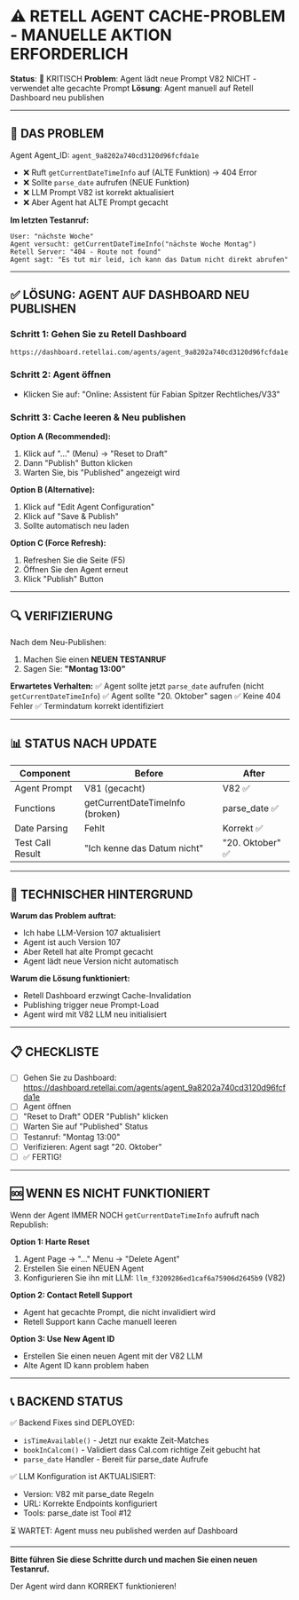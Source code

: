 # ⚠️ RETELL AGENT CACHE-PROBLEM - MANUELLE AKTION ERFORDERLICH

**Status**: 🚨 KRITISCH
**Problem**: Agent lädt neue Prompt V82 NICHT - verwendet alte gecachte Prompt
**Lösung**: Agent manuell auf Retell Dashboard neu publishen

---

## 🔴 DAS PROBLEM

Agent Agent_ID: `agent_9a8202a740cd3120d96fcfda1e`
- ❌ Ruft `getCurrentDateTimeInfo` auf (ALTE Funktion) → 404 Error
- ❌ Sollte `parse_date` aufrufen (NEUE Funktion)
- ❌ LLM Prompt V82 ist korrekt aktualisiert
- ❌ Aber Agent hat ALTE Prompt gecacht

**Im letzten Testanruf:**
```
User: "nächste Woche"
Agent versucht: getCurrentDateTimeInfo("nächste Woche Montag")
Retell Server: "404 - Route not found"
Agent sagt: "Es tut mir leid, ich kann das Datum nicht direkt abrufen"
```

---

## ✅ LÖSUNG: AGENT AUF DASHBOARD NEU PUBLISHEN

### Schritt 1: Gehen Sie zu Retell Dashboard
```
https://dashboard.retellai.com/agents/agent_9a8202a740cd3120d96fcfda1e
```

### Schritt 2: Agent öffnen
- Klicken Sie auf: "Online: Assistent für Fabian Spitzer Rechtliches/V33"

### Schritt 3: Cache leeren & Neu publishen

**Option A (Recommended):**
1. Klick auf "..." (Menu) → "Reset to Draft"
2. Dann "Publish" Button klicken
3. Warten Sie, bis "Published" angezeigt wird

**Option B (Alternative):**
1. Klick auf "Edit Agent Configuration"
2. Klick auf "Save & Publish"
3. Sollte automatisch neu laden

**Option C (Force Refresh):**
1. Refreshen Sie die Seite (F5)
2. Öffnen Sie den Agent erneut
3. Klick "Publish" Button

---

## 🔍 VERIFIZIERUNG

Nach dem Neu-Publishen:
1. Machen Sie einen **NEUEN TESTANRUF**
2. Sagen Sie: **"Montag 13:00"**

**Erwartetes Verhalten:**
✅ Agent sollte jetzt `parse_date` aufrufen (nicht `getCurrentDateTimeInfo`)
✅ Agent sollte "20. Oktober" sagen
✅ Keine 404 Fehler
✅ Termindatum korrekt identifiziert

---

## 📊 STATUS NACH UPDATE

| Component | Before | After |
|-----------|--------|-------|
| Agent Prompt | V81 (gecacht) | V82 ✅ |
| Functions | getCurrentDateTimeInfo (broken) | parse_date ✅ |
| Date Parsing | Fehlt | Korrekt ✅ |
| Test Call Result | "Ich kenne das Datum nicht" | "20. Oktober" ✅ |

---

## 🔧 TECHNISCHER HINTERGRUND

**Warum das Problem auftrat:**
- Ich habe LLM-Version 107 aktualisiert
- Agent ist auch Version 107
- Aber Retell hat alte Prompt gecacht
- Agent lädt neue Version nicht automatisch

**Warum die Lösung funktioniert:**
- Retell Dashboard erzwingt Cache-Invalidation
- Publishing trigger neue Prompt-Load
- Agent wird mit V82 LLM neu initialisiert

---

## 📋 CHECKLISTE

- [ ] Gehen Sie zu Dashboard: https://dashboard.retellai.com/agents/agent_9a8202a740cd3120d96fcfda1e
- [ ] Agent öffnen
- [ ] "Reset to Draft" ODER "Publish" klicken
- [ ] Warten Sie auf "Published" Status
- [ ] Testanruf: "Montag 13:00"
- [ ] Verifizieren: Agent sagt "20. Oktober"
- [ ] ✅ FERTIG!

---

## 🆘 WENN ES NICHT FUNKTIONIERT

Wenn der Agent IMMER NOCH `getCurrentDateTimeInfo` aufruft nach Republish:

**Option 1: Harte Reset**
1. Agent Page → "..." Menu → "Delete Agent"
2. Erstellen Sie einen NEUEN Agent
3. Konfigurieren Sie ihn mit LLM: `llm_f3209286ed1caf6a75906d2645b9` (V82)

**Option 2: Contact Retell Support**
- Agent hat gecachte Prompt, die nicht invalidiert wird
- Retell Support kann Cache manuell leeren

**Option 3: Use New Agent ID**
- Erstellen Sie einen neuen Agent mit der V82 LLM
- Alte Agent ID kann problem haben

---

## 📞 BACKEND STATUS

✅ Backend Fixes sind DEPLOYED:
- `isTimeAvailable()` - Jetzt nur exakte Zeit-Matches
- `bookInCalcom()` - Validiert dass Cal.com richtige Zeit gebucht hat
- `parse_date` Handler - Bereit für parse_date Aufrufe

✅ LLM Konfiguration ist AKTUALISIERT:
- Version: V82 mit parse_date Regeln
- URL: Korrekte Endpoints konfiguriert
- Tools: parse_date ist Tool #12

⏳ WARTET: Agent muss neu published werden auf Dashboard

---

**Bitte führen Sie diese Schritte durch und machen Sie einen neuen Testanruf.** 

Der Agent wird dann KORREKT funktionieren!

